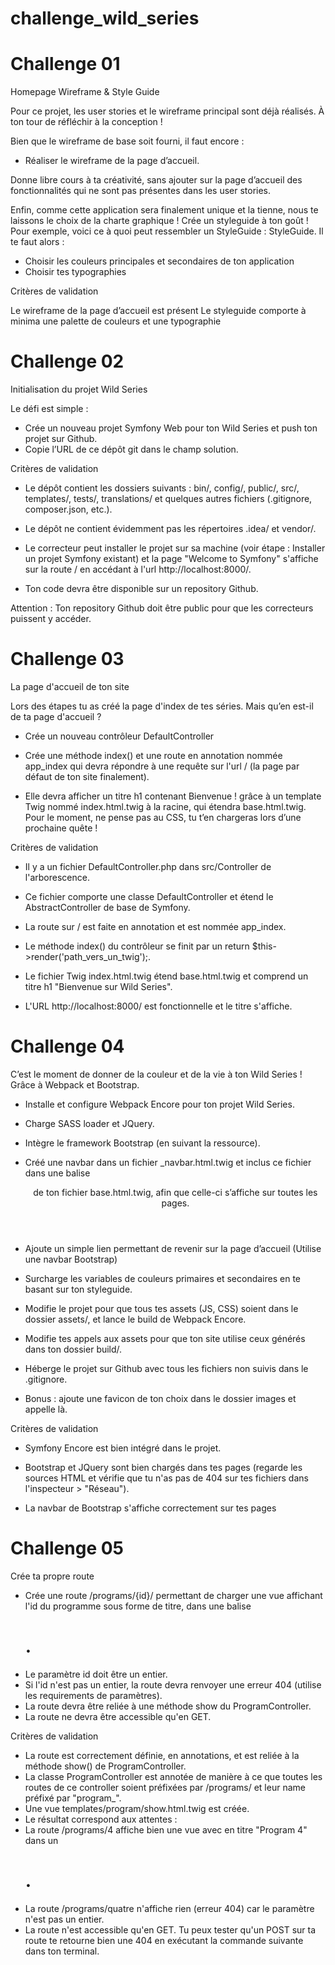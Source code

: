 # challenge_wild_series

# Challenge 01

Homepage Wireframe & Style Guide

Pour ce projet, les user stories et le wireframe principal sont déjà réalisés.
À ton tour de réfléchir à la conception !

Bien que le wireframe de base soit fourni, il faut encore :

- Réaliser le wireframe de la page d’accueil.

Donne libre cours à ta créativité, sans ajouter sur la page d’accueil des fonctionnalités qui ne sont pas présentes dans les user stories.

Enfin, comme cette application sera finalement unique et la tienne, nous te laissons le choix de la charte graphique !
Crée un styleguide à ton goût !
Pour exemple, voici ce à quoi peut ressembler un StyleGuide : StyleGuide. Il te faut alors :

- Choisir les couleurs principales et secondaires de ton application
- Choisir tes typographies

Critères de validation

Le wireframe de la page d’accueil est présent
Le styleguide comporte à minima une palette de couleurs et une typographie


# Challenge 02

Initialisation du projet Wild Series

Le défi est simple :

- Crée un nouveau projet Symfony Web pour ton Wild Series et push ton projet sur Github.
- Copie l’URL de ce dépôt git dans le champ solution.

Critères de validation

- Le dépôt contient les dossiers suivants  : bin/, config/, public/, src/, templates/, tests/, translations/ et quelques autres fichiers (.gitignore, composer.json, etc.).

- Le dépôt ne contient évidemment pas les répertoires .idea/ et vendor/.

- Le correcteur peut installer le projet sur sa machine (voir étape : Installer un projet Symfony existant) et la page "Welcome to Symfony" s'affiche sur la route / en accédant à l'url http://localhost:8000/.

- Ton code devra être disponible sur un repository Github.

Attention : Ton repository Github doit être public pour que les correcteurs puissent y accéder.


# Challenge 03

La page d'accueil de ton site

Lors des étapes tu as créé la page d'index de tes séries.
Mais qu’en est-il de ta page d'accueil ?

- Crée un nouveau contrôleur DefaultController

- Crée une méthode index() et une route en annotation nommée app_index qui devra répondre à une requête sur l'url / (la page par défaut de ton site finalement).

- Elle devra afficher un titre h1 contenant Bienvenue ! grâce à un template Twig nommé index.html.twig à la racine, qui étendra base.html.twig. Pour le moment, ne pense pas au CSS, tu t’en chargeras lors d’une prochaine quête !

Critères de validation

- Il y a un fichier DefaultController.php dans src/Controller de l'arborescence.

- Ce fichier comporte une classe DefaultController et étend le AbstractController de base de Symfony.

- La route sur / est faite en annotation et est nommée app_index.

- Le méthode index() du contrôleur se finit par un return $this->render('path_vers_un_twig');.

- Le fichier Twig index.html.twig étend base.html.twig et comprend un titre h1 "Bienvenue sur Wild Series".

- L'URL http://localhost:8000/ est fonctionnelle et le titre s'affiche.

# Challenge 04

C’est le moment de donner de la couleur et de la vie à ton Wild Series ! Grâce à Webpack et Bootstrap.

- Installe et configure Webpack Encore pour ton projet Wild Series.

- Charge SASS loader et JQuery.

- Intègre le framework Bootstrap (en suivant la ressource).

- Créé une navbar dans un fichier _navbar.html.twig et inclus ce fichier dans une balise <header> de ton fichier base.html.twig, afin que celle-ci s’affiche sur toutes les pages.
  
- Ajoute un simple lien permettant de revenir sur la page d’accueil (Utilise une navbar Bootstrap)

- Surcharge les variables de couleurs primaires et secondaires en te basant sur ton styleguide.

- Modifie le projet pour que tous tes assets (JS, CSS) soient dans le dossier assets/, et lance le build de Webpack Encore.

- Modifie tes appels aux assets pour que ton site utilise ceux générés dans ton dossier build/.

- Héberge le projet sur Github avec tous les fichiers non suivis dans le .gitignore.

- Bonus : ajoute une favicon de ton choix dans le dossier images et appelle là.
  
Critères de validation

- Symfony Encore est bien intégré dans le projet.

- Bootstrap et JQuery sont bien chargés dans tes pages (regarde les sources HTML et vérifie que tu n'as pas de 404 sur tes fichiers dans l'inspecteur > "Réseau").

- La navbar de Bootstrap s'affiche correctement sur tes pages

# Challenge 05

Crée ta propre route

- Crée une route /programs/{id}/ permettant de charger une vue affichant l'id du programme sous forme de titre, dans une balise <h1>.
- Le paramètre id doit être un entier.
- Si l'id n'est pas un entier, la route devra renvoyer une erreur 404 (utilise les requirements de paramètres).
- La route devra être reliée à une méthode show du ProgramController.
- La route ne devra être accessible qu'en GET.
  
Critères de validation

- La route est correctement définie, en annotations, et est reliée à la méthode show() de ProgramController.
- La classe ProgramController est annotée de manière à ce que toutes les routes de ce controller soient préfixées par /programs/ et leur name préfixé par "program_".
- Une vue templates/program/show.html.twig est créée.
- Le résultat correspond aux attentes :
- La route /programs/4 affiche bien une vue avec en titre "Program 4" dans un <h1>.
- La route /programs/quatre n'affiche rien (erreur 404) car le paramètre n'est pas un entier.
- La route n'est accessible qu'en GET. Tu peux tester qu'un POST sur ta route te retourne bien une 404 en exécutant la commande suivante dans ton terminal.

